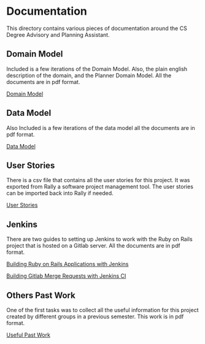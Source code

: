 # Documentation 
This directory contains various pieces of documentation around the CS Degree Advisory and Planning Assistant. 

## Domain Model
Included is a few iterations of the Domain Model.  Also, the plain english description of the domain,
and the Planner Domain Model.  All the documents are in pdf format.

[Domain Model](Domain)

## Data Model
Also Included is a few iterations of the data model all the documents are in pdf format.

[Data Model](Data_Model)

## User Stories
There is a csv file that contains all the user stories for this project.  It was exported from Rally a software project
management tool.  The user stories can be imported back into Rally if needed. 

[User Stories](User_Stories/CS-Degree-Advisory-And-Planning-Assistant-User-Stories.csv)

## Jenkins
There are two guides to setting up Jenkins to work with the Ruby on Rails project that is hosted on a Gitlab server.
All the documents are in pdf format.
  
[Building Ruby on Rails Applications with Jenkins](Jenkins/BuildingRubyonRailsApplicationswithJenkins.pdf)
    
[Building Gitlab Merge Requests with Jenkins CI](Jenkins/BuildingGitlabMergeRequestswithJenkinsCI.pdf)
    
    
## Others Past Work
One of the first tasks was to collect all the useful information for this project created by different groups in a
previous semester.  This work is in pdf format.

[Useful Past Work](Useful_Past_Work)